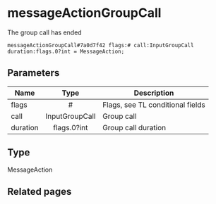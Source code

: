 # messageActionGroupCall
The group call has ended

```
messageActionGroupCall#7a0d7f42 flags:# call:InputGroupCall duration:flags.0?int = MessageAction;
```

## Parameters
| Name | Type | Description |
| ---- | :----: | ----------- |
| flags | # | Flags, see TL conditional fields |
| call | InputGroupCall | Group call |
| duration | flags.0?int | Group call duration |


## Type
MessageAction

## Related pages
